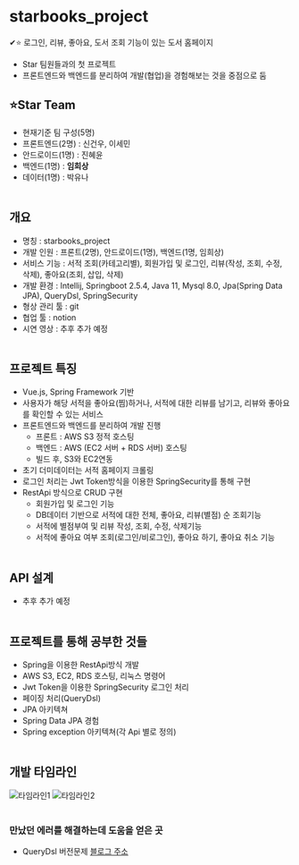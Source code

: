 # starbooks_project
✔⭐ 로그인, 리뷰, 좋아요, 도서 조회 기능이 있는 도서 홈페이지
+ Star 팀원들과의 첫 프로젝트
+ 프론트엔드와 백엔드를 분리하여 개발(협업)을 경험해보는 것을 중점으로 둠

## ⭐Star Team
+ 현재기준 팀 구성(5명)
+ 프론트엔드(2명) : 신건우, 이세민
+ 안드로이드(1명) : 진혜윤
+ 백엔드(1명) : __임희상__
+ 데이터(1명) : 박유나
<br/><br/>

## 개요
+ 명칭 : starbooks_project
+ 개발 인원 : 프론트(2명), 안드로이드(1명), 백엔드(1명, 임희상)
+ 서비스 기능 : 서적 조회(카테고리별), 회원가입 및 로그인, 리뷰(작성, 조회, 수정, 삭제), 좋아요(조회, 삽입, 삭제)
+ 개발 환경 : Intellij, Springboot 2.5.4, Java 11, Mysql 8.0, Jpa(Spring Data JPA), QueryDsl, SpringSecurity
+ 형상 관리 툴 : git
+ 협업 툴 : notion
+ 시연 영상 : 추후 추가 예정
<br/><br/>

## 프로젝트 특징
+ Vue.js, Spring Framework 기반
+ 사용자가 해당 서적을 좋아요(찜)하거나, 서적에 대한 리뷰를 남기고, 리뷰와 좋아요를 확인할 수 있는 서비스
+ 프론트엔드와 백엔드를 분리하여 개발 진행
  + 프론트 : AWS S3 정적 호스팅
  + 백엔드 : AWS (EC2 서버 + RDS 서버) 호스팅
  + 빌드 후, S3와 EC2연동
+ 초기 더미데이터는 서적 홈페이지 크롤링
+ 로그인 처리는 Jwt Token방식을 이용한 SpringSecurity를 통해 구현
+ RestApi 방식으로 CRUD 구현
  + 회원가입 및 로그인 기능
  + DB데이터 기반으로 서적에 대한 전체, 좋아요, 리뷰(별점) 순 조회기능
  + 서적에 별점부여 및 리뷰 작성, 조회, 수정, 삭제기능
  + 서적에 좋아요 여부 조회(로그인/비로그인), 좋아요 하기, 좋아요 취소 기능
<br/><br/>

## API 설계
+ 추후 추가 예정
<br/><br/>

## 프로젝트를 통해 공부한 것들
+ Spring을 이용한 RestApi방식 개발
+ AWS S3, EC2, RDS 호스팅, 리눅스 명령어
+ Jwt Token을 이용한 SpringSecurity 로그인 처리
+ 페이징 처리(QueryDsl)
+ JPA 아키텍쳐
+ Spring Data JPA 경험
+ Spring exception 아키텍쳐(각 Api 별로 정의)
<br/><br/>

## 개발 타임라인
![타임라인1](https://user-images.githubusercontent.com/87533189/141361604-ad36a362-5bc2-4701-b028-d023250ceb81.PNG)
![타임라인2](https://user-images.githubusercontent.com/87533189/141361618-8a9ac8fa-8727-4224-8845-097c6da612bf.PNG)
<br/><br/>


### 만났던 에러를 해결하는데 도움을 얻은 곳
+ QueryDsl 버전문제
[블로그 주소](https://dev-jo.tistory.com/38?category=947368)


